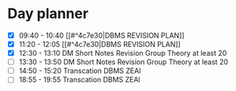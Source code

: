 
# Day planner

- [x] 09:40 - 10:40 [[#^4c7e30|DBMS REVISION PLAN]]
- [x] 11:20 - 12:05 [[#^4c7e30|DBMS REVISION PLAN]]
- [x] 12:30 - 13:10 DM Short Notes Revision Group Theory at least 20
- [ ] 13:30 - 13:50 DM Short Notes Revision Group Theory at least 20
- [ ] 14:50 - 15:20 Transcation DBMS ZEAl
- [ ] 18:55 - 19:55 Transcation DBMS ZEAl